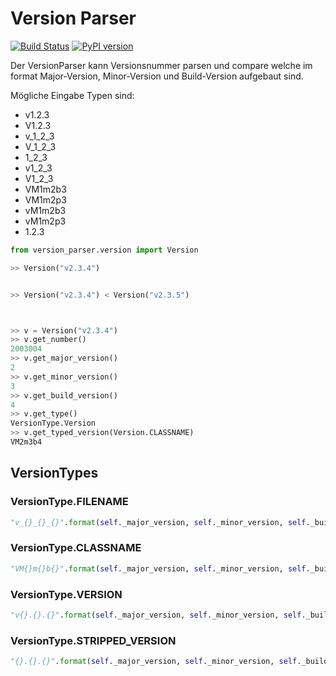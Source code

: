 # Version Parser

[![Build Status](https://travis-ci.org/eieste/VersionParser.svg?branch=master)](https://travis-ci.org/eieste/VersionParser)
[![PyPI version](https://badge.fury.io/py/version-parser.svg)](https://badge.fury.io/py/version-parser)

Der VersionParser kann Versionsnummer parsen und compare welche im format
Major-Version, Minor-Version und Build-Version aufgebaut sind.

Mögliche Eingabe Typen sind:
 * v1.2.3
 * V1.2.3
 * v_1_2_3
 * V_1_2_3
 * 1_2_3
 * v1_2_3
 * V1_2_3
 * VM1m2b3
 * VM1m2p3
 * vM1m2b3
 * vM1m2p3
 * 1.2.3


```python
from version_parser.version import Version

>> Version("v2.3.4")


>> Version("v2.3.4") < Version("v2.3.5")



>> v = Version("v2.3.4")
>> v.get_number()
2003004
>> v.get_major_version()
2
>> v.get_minor_version()
3
>> v.get_build_version()
4
>> v.get_type()
VersionType.Version
>> v.get_typed_version(Version.CLASSNAME)
VM2m3b4

```

## VersionTypes


### VersionType.FILENAME
```python
"v_{}_{}_{}".format(self._major_version, self._minor_version, self._build_version)
```

### VersionType.CLASSNAME
```python
"VM{}m{}b{}".format(self._major_version, self._minor_version, self._build_version)
```

### VersionType.VERSION
```python
"v{}.{}.{}".format(self._major_version, self._minor_version, self._build_version)
```

### VersionType.STRIPPED_VERSION
```python
"{}.{}.{}".format(self._major_version, self._minor_version, self._build_version)
```
